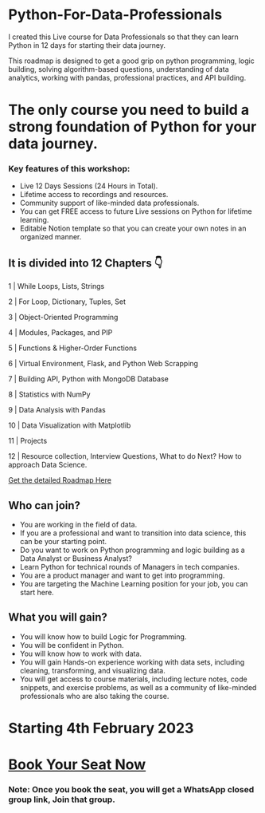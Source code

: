 # Python-For-Data-Professionals

I created this Live course for Data Professionals so that they can learn Python in 12 days for starting their data journey.

This roadmap is designed to get a good grip on python programming, logic building, solving algorithm-based questions, understanding of data analytics, working with pandas, professional practices, and API building.



# The only course you need to build a strong foundation of Python for your data journey.


### Key features of this workshop:

- Live 12 Days Sessions (24 Hours in Total).
- Lifetime access to recordings and resources.
- Community support of like-minded data professionals.
- You can get FREE access to future Live sessions on Python for lifetime learning.
- Editable Notion template so that you can create your own notes in an organized manner.


## It is divided into 12 Chapters 👇


1 | While Loops, Lists, Strings

2 | For Loop, Dictionary, Tuples, Set

3 | Object-Oriented Programming

4 | Modules, Packages, and PIP

5 | Functions & Higher-Order Functions

6 | Virtual Environment, Flask, and Python Web Scrapping

7 | Building API, Python with MongoDB Database

8 | Statistics with NumPy

9 | Data Analysis with Pandas

10 | Data Visualization with Matplotlib

11 | Projects

12 | Resource collection, Interview Questions, What to do Next? How to approach Data Science.



[Get the detailed Roadmap Here](https://www.notion.so/god-level-python/Python-for-Data-Professionals-12-Days-Live-Course-8e3717c428e64c2fbb58546b036d80de)



## Who can join?
- You are working in the field of data.
- If you are a professional and want to transition into data science, this can be your starting point.
- Do you want to work on Python programming and logic building as a Data Analyst or Business Analyst?
- Learn Python for technical rounds of Managers in tech companies.
- You are a product manager and want to get into programming.
- You are targeting the Machine Learning position for your job, you can start here.


## What you will gain?
- You will know how to build Logic for Programming.
- You will be confident in Python.
- You will know how to work with data.
- You will gain Hands-on experience working with data sets, including cleaning, transforming, and visualizing data.
- You will get access to course materials, including lecture notes, code snippets, and exercise problems, as well as a community of like-minded professionals who are also taking the course.


# Starting 4th February 2023

# [Book Your Seat Now](https://book.stripe.com/00gaHMcHL8I29Tq8ww)

### Note: Once you book the seat, you will get a WhatsApp closed group link, Join that group.

